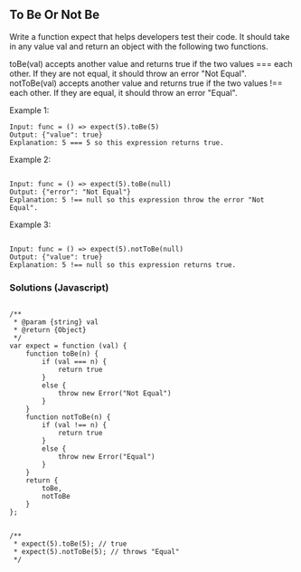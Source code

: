 ## To Be Or Not Be
Write a function expect that helps developers test their code. It should take in any value val and return an object with the following two functions.

toBe(val) accepts another value and returns true if the two values === each other. If they are not equal, it should throw an error "Not Equal".
notToBe(val) accepts another value and returns true if the two values !== each other. If they are equal, it should throw an error "Equal".
 

Example 1:
```
Input: func = () => expect(5).toBe(5)
Output: {"value": true}
Explanation: 5 === 5 so this expression returns true.
```

Example 2:
```

Input: func = () => expect(5).toBe(null)
Output: {"error": "Not Equal"}
Explanation: 5 !== null so this expression throw the error "Not Equal".
```

Example 3:
```

Input: func = () => expect(5).notToBe(null)
Output: {"value": true}
Explanation: 5 !== null so this expression returns true.
```

### Solutions (Javascript)
```

/**
 * @param {string} val
 * @return {Object}
 */
var expect = function (val) {
    function toBe(n) {
        if (val === n) {
            return true
        }
        else {
            throw new Error("Not Equal")
        }
    }
    function notToBe(n) {
        if (val !== n) {
            return true
        }
        else {
            throw new Error("Equal")
        }
    }
    return {
        toBe,
        notToBe
    }
};


/**
 * expect(5).toBe(5); // true
 * expect(5).notToBe(5); // throws "Equal"
 */
 ```